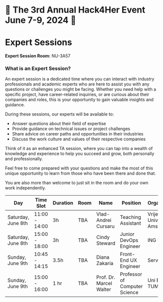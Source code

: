 
# 🌟 The 3rd Annual Hack4Her Event June 7-9, 2024 🌟

# Expert Sessions

**Expert Session Room:** NU-3A57

### What is an Expert Session?

An expert session is a dedicated time where you can interact with industry professionals and academic experts who are here to assist you with any questions or challenges you might be facing. Whether you need help with a specific project, have career-related inquiries, or are curious about their companies and roles, this is your opportunity to gain valuable insights and guidance.

During these sessions, our experts will be available to:
- Answer questions about their field of expertise
- Provide guidance on technical issues or project challenges
- Share advice on career paths and opportunities in their industries
- Discuss the work culture and values of their respective companies

Think of it as an enhanced TA session, where you can tap into a wealth of knowledge and experience to help you succeed and grow, both personally and professionally.

Feel free to come prepared with your questions and make the most of this unique opportunity to learn from those who have been there and done that.

You are also more than welcome to just sit in the room and do your own work independently. 



| Day                  | Time Slot              | Duration | Room | Name                     | Position                    | Organization                |
|----------------------|------------------------|----------|------|--------------------------|-----------------------------|-----------------------------|
| Saturday, June 8th   | 11:00 - 14:00      | 3h       | TBA  | Vlad-Andrei Cursaru     | Teaching Assistant          | Vrije Universiteit Amsterdam|
| Saturday, June 8th   | 15:00 - 18:00     | 3h       | TBA  | Cindy Steward            | Junior DevOps Engineer      | ING Bank                    |
| Sunday, June 9th     | 10:45 - 14:15      | 3.5h       | TBA  | Diana Zakaria         | Front-End UX Engineer     | Service Now                 |
| Sunday, June 9th     | 15:00 - 16:00     | 1 hr     | TBA  | Prof. Dr. Marcel Walter  | Professor of Computer Science | Uni Bremen, TUM         |

